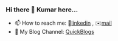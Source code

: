 <!--![Image of hii](https://i.pinimg.com/originals/00/4b/17/004b173f6e3d6843df10114e087f30a8.gif)

**Kumar-ranjan12345/Kumar-ranjan12345** is a ✨ _special_ ✨ repository because its `README.md` (this file) appears on your GitHub profile.

Here are some ideas to get you started:
-->
### Hi there 👋 Kumar here...
- 📫 How to reach me: 📱[linkedin](https://www.linkedin.com/in/kumar-ranjan-kamila-a28612187/)  , ✉️[mail](kumar.ranjan.kamila@gmail.com)
- 📝 My Blog Channel: [QuickBlogs](https://askdiaries.blogspot.com/)
